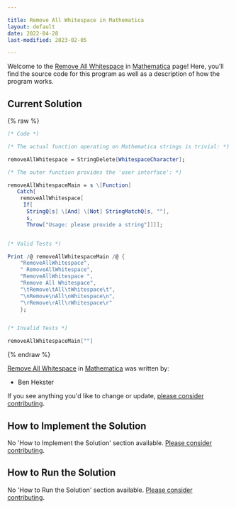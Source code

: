 ```yaml
---

title: Remove All Whitespace in Mathematica
layout: default
date: 2022-04-28
last-modified: 2023-02-05

---
```


Welcome to the [Remove All Whitespace](https://sampleprograms.io/projects/remove-all-whitespace) in [Mathematica](https://sampleprograms.io/languages/mathematica) page! Here, you'll find the source code for this program as well as a description of how the program works.

## Current Solution

{% raw %}

```mathematica
(* Code *)

(* The actual function operating on Mathematica strings is trivial: *)

removeAllWhitespace = StringDelete[WhitespaceCharacter];

(* The outer function provides the 'user interface': *)

removeAllWhitespaceMain = s \[Function]
   Catch[
    removeAllWhitespace[
     If[
      StringQ[s] \[And] \[Not] StringMatchQ[s, ""],
      s,
      Throw["Usage: please provide a string"]]]];


(* Valid Tests *)

Print /@ removeAllWhitespaceMain /@ {
    "RemoveAllWhitespace",
    " RemoveAllWhitespace",
    "RemoveAllWhitespace ",
    "Remove All Whitespace",
    "\tRemove\tAll\tWhitespace\t",
    "\nRemove\nAll\nWhitespace\n",
    "\rRemove\rAll\rWhitespace\r"
    };


(* Invalid Tests *)

removeAllWhitespaceMain[""]
```

{% endraw %}

[Remove All Whitespace](https://sampleprograms.io/projects/remove-all-whitespace) in [Mathematica](https://sampleprograms.io/languages/mathematica) was written by:

- Ben Hekster

If you see anything you'd like to change or update, [please consider contributing](https://github.com/TheRenegadeCoder/sample-programs).

## How to Implement the Solution

No 'How to Implement the Solution' section available. [Please consider contributing](https://github.com/TheRenegadeCoder/sample-programs-website).

## How to Run the Solution

No 'How to Run the Solution' section available. [Please consider contributing](https://github.com/TheRenegadeCoder/sample-programs-website).